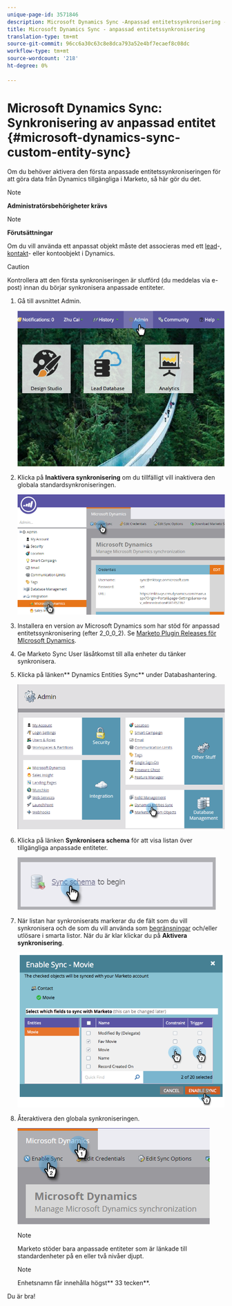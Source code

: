 ```yaml
---
unique-page-id: 3571846
description: Microsoft Dynamics Sync -Anpassad entitetssynkronisering - Marketo Docs - Produktdokumentation
title: Microsoft Dynamics Sync - anpassad entitetssynkronisering
translation-type: tm+mt
source-git-commit: 96cc6a30c63c8e8dca793a52e4bf7ecaef8c08dc
workflow-type: tm+mt
source-wordcount: '218'
ht-degree: 0%

---
```



# Microsoft Dynamics Sync: Synkronisering av anpassad entitet {#microsoft-dynamics-sync-custom-entity-sync}

Om du behöver aktivera den första anpassade entitetssynkroniseringen för att göra data från Dynamics tillgängliga i Marketo, så här gör du det.

>[!NOTE]
>
>**Administratörsbehörigheter krävs**

>[!NOTE]
>
>**Förutsättningar**
>
>Om du vill använda ett anpassat objekt måste det associeras med ett [lead](microsoft-dynamics-sync-lead-sync.md)-, [kontakt](microsoft-dynamics-sync-contact-sync.md)- eller [](microsoft-dynamics-sync-account-sync.md)kontoobjekt i Dynamics.

>[!CAUTION]
>
>Kontrollera att den första synkroniseringen är slutförd (du meddelas via e-post) innan du börjar synkronisera anpassade entiteter.

1. Gå till avsnittet Admin.

   ![](assets/image2014-10-20-14-3a32-3a16.png)

1. Klicka på **Inaktivera synkronisering** om du tillfälligt vill inaktivera den globala standardsynkroniseringen.

   ![](assets/image2015-11-10-9-3a0-3a6.png)

1. Installera en version av Microsoft Dynamics som har stöd för anpassad entitetssynkronisering (efter 2_0_0_2). Se [Marketo Plugin Releases för MIcrosoft Dynamics](../../../../product-docs/crm-sync/microsoft-dynamics-sync/marketo-plugin-releases-for-microsoft-dynamics.md).
1. Ge Marketo Sync User läsåtkomst till alla enheter du tänker synkronisera.
1. Klicka på länken** Dynamics Entities Sync** under Databashantering.

   ![](assets/image2015-11-10-9-3a6-3a55.png)

1. Klicka på länken **Synkronisera schema** för att visa listan över tillgängliga anpassade entiteter.

   ![](assets/image2015-11-10-9-3a41-3a37.png)

1. När listan har synkroniserats markerar du de fält som du vill synkronisera och de som du vill använda som [begränsningar](../../../../product-docs/core-marketo-concepts/smart-lists-and-static-lists/using-smart-lists/add-a-constraint-to-a-smart-list-filter.md) och/eller utlösare i smarta listor. När du är klar klickar du på **Aktivera synkronisering**.

   ![](assets/image2014-10-20-14-3a32-3a55.png)

1. Återaktivera den globala synkroniseringen.

   ![](assets/image2015-11-10-9-3a48-3a35.png)

   >[!NOTE]
   >
   >Marketo stöder bara anpassade entiteter som är länkade till standardenheter på en eller två nivåer djupt.

   >[!NOTE]
   >
   >Enhetsnamn får innehålla högst** 33 tecken**.

Du är bra!